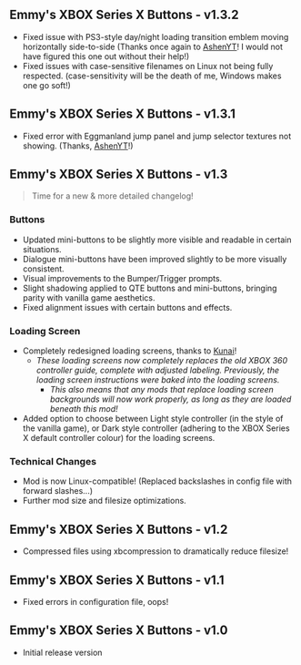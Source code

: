 ## Emmy's XBOX Series X Buttons - v1.3.2
- Fixed issue with PS3-style day/night loading transition emblem moving horizontally side-to-side (Thanks once again to [AshenYT](https://gamebanana.com/members/4198032)! I would not have figured this one out without their help!)
- Fixed issues with case-sensitive filenames on Linux not being fully respected. (case-sensitivity will be the death of me, Windows makes one go soft!)
## Emmy's XBOX Series X Buttons - v1.3.1
- Fixed error with Eggmanland jump panel and jump selector textures not showing. (Thanks, [AshenYT](https://gamebanana.com/members/4198032)!)
## Emmy's XBOX Series X Buttons - v1.3
> Time for a new & more detailed changelog!
### Buttons
- Updated mini-buttons to be slightly more visible and readable in certain situations.
- Dialogue mini-buttons have been improved slightly to be more visually consistent.
- Visual improvements to the Bumper/Trigger prompts.
- Slight shadowing applied to QTE buttons and mini-buttons, bringing parity with vanilla game aesthetics.
- Fixed alignment issues with certain buttons and effects.

### Loading Screen
- Completely redesigned loading screens, thanks to [Kunai](https://github.com/NextinMono/kunai)!
    - *These loading screens now completely replaces the old XBOX 360 controller guide, complete with adjusted labeling. Previously, the loading screen instructions were baked into the loading screens.*
        - *This also means that any mods that replace loading screen backgrounds will now work properly, as long as they are loaded beneath this mod!*
- Added option to choose between Light style controller (in the style of the vanilla game), or Dark style controller (adhering to the XBOX Series X default controller colour) for the loading screens. 
### Technical Changes
- Mod is now Linux-compatible! (Replaced backslashes in config file with forward slashes...)
- Further mod size and filesize optimizations.
## Emmy's XBOX Series X Buttons - v1.2
- Compressed files using xbcompression to dramatically reduce filesize!
## Emmy's XBOX Series X Buttons - v1.1
- Fixed errors in configuration file, oops!
## Emmy's XBOX Series X Buttons - v1.0
- Initial release version